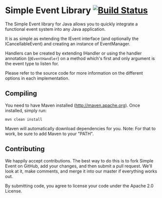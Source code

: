 Simple Event Library [![Build Status](http://assets.evil-co.com/build/JSE-MASTER.png)](http://www.evil-co.com/ci/browse/JSE-MASTER)
====================
The Simple Event library for Java allows you to quickly integrate a functional
event system into any Java application.

It is as simple as extending the IEvent interface (and optionally the ICancellableEvent)
and creating an instance of EventManager.

Handlers can be created by extending IHandler or using the handler annotation (`@EventHandler`)
on a method which's first and only argument is the event type to listen for.

Please refer to the source code for more information on the different options in each
implementation.

Compiling
---------

You need to have Maven installed (http://maven.apache.org). Once installed,
simply run:

	mvn clean install

Maven will automatically download dependencies for you. Note: For that to work,
be sure to add Maven to your "PATH".

Contributing
------------

We happily accept contributions. The best way to do this is to fork Simple Event
on GitHub, add your changes, and then submit a pull request. We'll look at it,
make comments, and merge it into our master if everything works out.

By submitting code, you agree to license your code under the Apache 2.0 License.